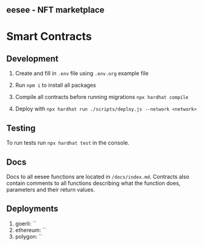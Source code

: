 ## eesee - NFT marketplace

# Smart Contracts
## Development

1. Create and fill in `.env` file using `.env.org` example file

2. Run `npm i` to install all packages

3. Compile all contracts before running migrations `npx hardhat compile`

4. Deploy with `npx hardhat run ./scripts/deploy.js --network <network>`


## Testing

To run tests run `npx hardhat test` in the console.


## Docs

Docs to all eesee functions are located in `/docs/index.md`. 
Contracts also contain comments to all functions describing what the function does, parameters and their return values.


## Deployments
1. goerli: ``
2. ethereum: ``
3. polygon: ``

